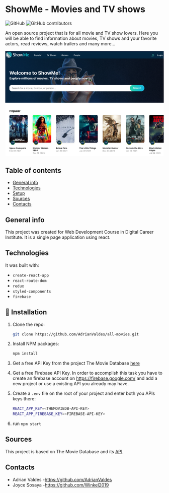 # ShowMe - Movies and TV shows

![GitHub](https://img.shields.io/github/license/AdrianValdes/all-movies?style=plastic)
![GitHub contributors](https://img.shields.io/github/contributors/AdrianValdes/all-movies?style=plastic)

An open source project that is for all movie and TV show lovers. Here you will be able to find information about movies, TV shows and your favorite actors, read reviews, watch trailers and many more...

![ShowMe site](./src/assets/images/site.png)

## Table of contents

- [General info](#general-info)
- [Technologies](#technologies)
- [Setup](#setup)
- [Sources](#sources)
- [Contacts](#contacts)

## General info

This project was created for Web Development Course in Digital Career Institute. It is a single page application using react.

## Technologies

It was built with:

- `create-react-app`
- `react-route-dom`
- `redux`
- `styled-components`
- `firebase`

## 🚀 Installation

1. Clone the repo:

   ```sh
   git clone https://github.com/AdrianValdes/all-movies.git
   ```

2. Install NPM packages:

   ```sh
   npm install
   ```

3. Get a free API Key from the project The Movie Database [here](https://developers.themoviedb.org)

4. Get a free Firebase API Key. In order to accomplish this task you have to create an firebase account on https://firebase.google.com/ and add a new project or use a existing API you already may have.

5. Create a `.env` file on the root of your project and enter both you APIs keys there:

   ```sh
   REACT_APP_KEY=<THEMOVIEDB-API-KEY>
   REACT_APP_FIREBASE_KEY=<FIREBASE-API-KEY>
   ```

6. run `npm start`

## Sources

This project is based on The Movie Database and its [API](https://developers.themoviedb.org/3).

## Contacts

- Adrian Valdes -https://github.com/AdrianValdes
- Joyce Sosaya -https://github.com/Winkel2019
